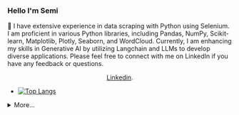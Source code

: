 ### Hello I'm Semi
🌱 I have extensive experience in data scraping with Python using Selenium. I am proficient in various Python libraries, including Pandas, NumPy, Scikit-learn, Matplotlib, Plotly, Seaborn, and WordCloud. Currently, I am enhancing my skills in Generative AI by utilizing Langchain and LLMs to develop diverse applications. Please feel free to connect with me on LinkedIn if you have any feedback or questions.
<p align='center'><a href="https://www.linkedin.com/in/semi">Linkedin</a>.</p>

- [![Top Langs](https://github-readme-stats.vercel.app/api/top-langs/?username=venturero&layout=compact)](https://github.com/mohit01-beep/github-readme-stats)



<!--
**semiventurero/semiventurero** is a ✨ _special_ ✨ repository because its `README.md` (this file) appears on your GitHub profile.

Here are some ideas to get you started:


- 🔭 I’m currently studying in Bahcesehir University, 
- 
- 🤔 I’m looking for help with ...
- 💬 Ask me about ...
- 📫 How to reach me: l
- 😄 Pronouns: ...
- ⚡ Fun fact: 
-->
<details>
  <summary>More...</summary> 
    <p align='center'><a href="https://medium.com/@venturero">Medium</a></p>
    <p align='center'><a href="https://www.hackerrank.com/venturero">Hackerrank</a></p>
</details>
    
</details>


